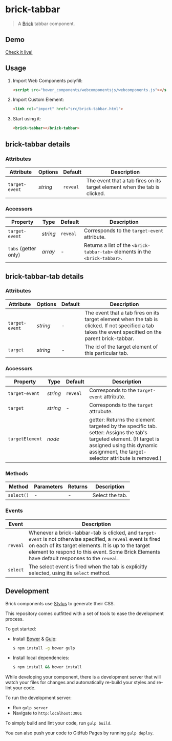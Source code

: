 # brick-tabbar

> A [Brick](https://github.com/mozilla/brick/) tabbar component.

## Demo

[Check it live!](http://mozbrick.github.io/brick-tabbar)

## Usage

1. Import Web Components polyfill:

    ```html
    <script src="bower_components/webcomponentsjs/webcomponents.js"></script>
    ```

2. Import Custom Element:

    ```html
    <link rel="import" href="src/brick-tabbar.html">
    ```

3. Start using it:

    ```html
    <brick-tabbar></brick-tabbar>
    ```

## brick-tabbar details

### Attributes

Attribute     | Options     | Default      | Description
---           | ---         | ---          | ---
`target-event`| *string*    | `reveal`     | The event that a tab fires on its target element when the tab is clicked.

### Accessors

Property            | Type        | Default      | Description
---                 | ---         | ---          | ---
`target-event`      | *string*    | `reveal`     | Corresponds to the `target-event` attribute.
`tabs` (getter only)| *array*     | -            | Returns a list of the `<brick-tabbar-tab>` elements in the `<brick-tabbar>`.  

## brick-tabbar-tab details

### Attributes

Attribute     | Options     | Default      | Description
---           | ---         | ---          | ---
`target-event`| *string*    | -            | The event that a tab fires on its target element when the tab is clicked. If not specified a tab takes the event specified on the parent brick-tabbar.
`target`      | *string*    | -            | The id of the target element of this particular tab.

### Accessors

Property       | Type        | Default      | Description
---            | ---         | ---          | ---
`target-event` | *string*    | `reveal`     | Corresponds to the `target-event` attribute.
`target`       | *string*    | -            | Corresponds to the `target` attrubute.
`targetElement`| *node*      |              | getter: Returns the element targeted by the specific tab. setter: Assigns the tab's targeted element. (If target is assigned using this dynamic assignment, the target-selector attribute is removed.)

### Methods

Method        | Parameters   | Returns     | Description
---           | ---          | ---         | ---
`select()`    | -            | -           | Select the tab.

### Events

Event         | Description
---           | ---
`reveal`      | Whenever a brick-tabbar-tab is clicked, and `target-event` is not otherwise specified, a `reveal` event is fired on each of its target elements. It is up to the target element to respond to this event. Some Brick Elements have default responses to the `reveal`.
`select`      | The select event is fired when the tab is explicitly selected, using its `select` method.

## Development

Brick components use [Stylus](http://learnboost.github.com/stylus/) to generate their CSS.

This repository comes outfitted with a set of tools to ease the development process.

To get started:

* Install [Bower](http://bower.io/) & [Gulp](http://gulpjs.com/):

    ```sh
    $ npm install -g bower gulp
    ```

* Install local dependencies:

    ```sh
    $ npm install && bower install
    ```

While developing your component, there is a development server that will watch your files for changes and automatically re-build your styles and re-lint your code.

To run the development server:

* Run `gulp server`
* Navigate to `http:localhost:3001`

To simply build and lint your code, run `gulp build`.

You can also push your code to GitHub Pages by running `gulp deploy`.
